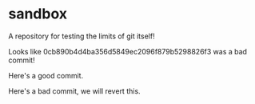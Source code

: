 # sandbox
A repository for testing the limits of git itself!

Looks like 0cb890b4d4ba356d5849ec2096f879b5298826f3 was a bad commit!

Here's a good commit.

Here's a bad commit, we will revert this.
